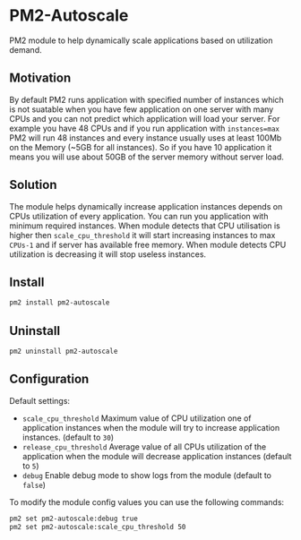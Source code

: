 # PM2-Autoscale

PM2 module to help dynamically scale applications based on utilization demand.

## Motivation

By default PM2 runs application with specified number of instances which is not suatable when you have few application on one server with many CPUs and you can not predict which application will load your server. For example you have 48 CPUs and if you run application with `instances=max` PM2 will run 48 instances and every instance usually uses at least 100Mb on the Memory (~5GB for all instances). So if you have 10 application it means you will use about 50GB of the server memory without server load.

## Solution

The module helps dynamically increase application instances depends on CPUs utilization of every application. You can run you application with minimum required instances. When module detects that CPU utilisation is higher then `scale_cpu_threshold` it will start increasing instances to max `CPUs-1` and if server has available free memory. When module detects CPU utilization is decreasing it will stop useless instances.

## Install

```bash
pm2 install pm2-autoscale
```

## Uninstall

```bash
pm2 uninstall pm2-autoscale
```

## Configuration

Default settings:

-   `scale_cpu_threshold` Maximum value of CPU utilization one of application instances when the module will try to increase application instances. (default to `30`)
-   `release_cpu_threshold` Average value of all CPUs utilization of the application when the module will decrease application instances (default to `5`)
-   `debug` Enable debug mode to show logs from the module (default to `false`)

To modify the module config values you can use the following commands:

```bash
pm2 set pm2-autoscale:debug true
pm2 set pm2-autoscale:scale_cpu_threshold 50
```
